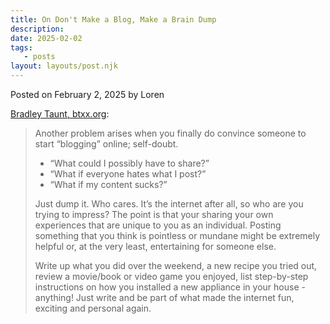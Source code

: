 ```yaml
---
title: On Don't Make a Blog, Make a Brain Dump
description:
date: 2025-02-02
tags:
   - posts
layout: layouts/post.njk
---
```


Posted on February 2, 2025 by Loren

[Bradley Taunt, btxx.org](https://btxx.org/posts/dump/#menu):

> Another problem arises when you finally do convince someone to start “blogging” online; self-doubt.
>
> -  “What could I possibly have to share?”
> -  “What if everyone hates what I post?”
> -  “What if my content sucks?”
>
> Just dump it. Who cares. It’s the internet after all, so who are you trying to impress? The point is that your sharing your own experiences that are unique to you as an individual. Posting something that you think is pointless or mundane might be extremely helpful or, at the very least, entertaining for someone else.
>
> Write up what you did over the weekend, a new recipe you tried out, review a movie/book or video game you enjoyed, list step-by-step instructions on how you installed a new appliance in your house - anything! Just write and be part of what made the internet fun, exciting and personal again.

